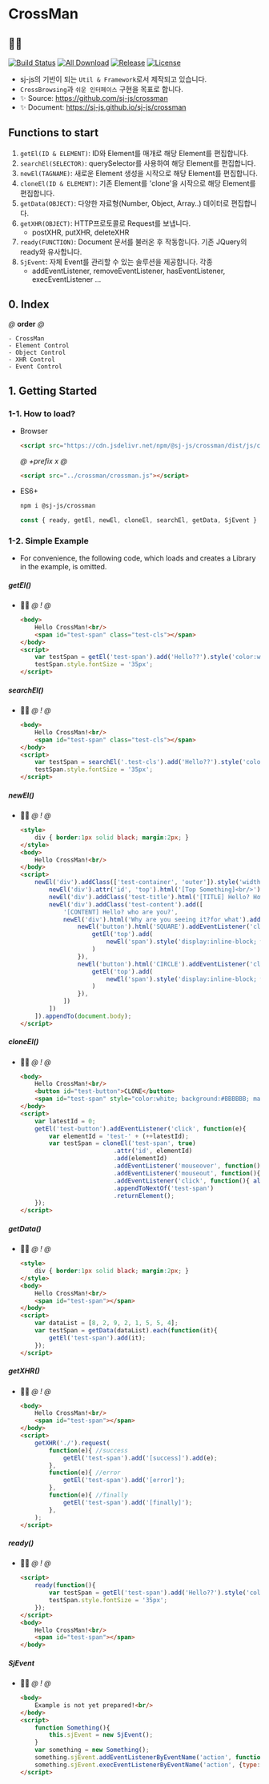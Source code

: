 # CrossMan
## 🤹‍♂️
[![Build Status](https://travis-ci.org/sj-js/crossman.svg?branch=master)](https://travis-ci.org/sj-js/crossman)
[![All Download](https://img.shields.io/github/downloads/sj-js/crossman/total.svg)](https://github.com/sj-js/crossman/releases)
[![Release](https://img.shields.io/github/release/sj-js/crossman.svg)](https://github.com/sj-js/crossman/releases)
[![License](https://img.shields.io/github/license/sj-js/crossman.svg)](https://github.com/sj-js/crossman/releases)

- sj-js의 기반이 되는 `Util & Framework`로서 제작되고 있습니다. 
- `CrossBrowsing`과 `쉬운 인터페이스` 구현을 목표로 합니다.
- ✨ Source: https://github.com/sj-js/crossman
- ✨ Document: https://sj-js.github.io/sj-js/crossman

## Functions to start   
1. `getEl(ID & ELEMENT)`: ID와 Element를 매개로 해당 Element를 편집합니다. 
2. `searchEl(SELECTOR)`: querySelector를 사용하여 해당 Element를 편집합니다.
3. `newEl(TAGNAME)`: 새로운 Element 생성을 시작으로 해당 Element를 편집합니다.
4. `cloneEl(ID & ELEMENT)`: 기존 Element를 'clone'을 시작으로 해당 Element를 편집합니다.
5. `getData(OBJECT)`: 다양한 자료형(Number, Object, Array..) 데이터로 편집합니다.
6. `getXHR(OBJECT)`: HTTP프로토콜로 Request를 보냅니다.
    - postXHR, putXHR, deleteXHR  
7. `ready(FUNCTION)`: Document 문서를 불러온 후 작동합니다. 기존 JQuery의 ready와 유사합니다.  
8. `SjEvent`: 자체 Event를 관리할 수 있는 솔루션을 제공합니다. 각종 
    - addEventListener, removeEventListener, hasEventListener, execEventListener ...


      
        
## 0. Index
*@* **order** *@*
```
- CrossMan
- Element Control
- Object Control
- XHR Control
- Event Control
```





## 1. Getting Started

### 1-1. How to load?
- Browser
    ```html
    <script src="https://cdn.jsdelivr.net/npm/@sj-js/crossman/dist/js/crossman.min.js"></script>
    ```
    *@* *+prefix* *x* *@* 
    ```html
    <script src="../crossman/crossman.js"></script>
    ```  
- ES6+
    ```bash
    npm i @sj-js/crossman
    ```
    ```js
    const { ready, getEl, newEl, cloneEl, searchEl, getData, SjEvent } = require('@sj-js/crossman');
    ```




### 1-2. Simple Example
- For convenience, the following code, which loads and creates a Library in the example, is omitted.


##### getEl()
- 👨‍💻
    *@* *!* *@*
    ```html
    <body>
        Hello CrossMan!<br/>
        <span id="test-span" class="test-cls"></span>
    </body>
    <script>
        var testSpan = getEl('test-span').add('Hello??').style('color:white; background:black;').returnElement();
        testSpan.style.fontSize = '35px';
    </script>   
    ```

##### searchEl()
- 👨‍💻
    *@* *!* *@*
    ```html
    <body>
        Hello CrossMan!<br/>
        <span id="test-span" class="test-cls"></span>
    </body>
    <script>
        var testSpan = searchEl('.test-cls').add('Hello??').style('color:white; background:black;').returnElement();
        testSpan.style.fontSize = '35px';
    </script>   
    ```
     
##### newEl()
- 👨‍💻
    *@* *!* *@*
    ```html
    <style>
        div { border:1px solid black; margin:2px; }
    </style>
    <body>
        Hello CrossMan!<br/>
    </body>
    <script>
        newEl('div').addClass(['test-container', 'outer']).style('width:100%;').add([
            newEl('div').attr('id', 'top').html('[Top Something]<br/>'),
            newEl('div').addClass('test-title').html('[TITLE] Hello? How about CrossMan?<br/>'),
            newEl('div').addClass('test-content').add([
                '[CONTENT] Hello? who are you?',
                newEl('div').html('Why are you seeing it?for what').add([
                    newEl('button').html('SQUARE').addEventListener('click', function(){ 
                        getEl('top').add( 
                            newEl('span').style('display:inline-block; width:30px; height:30px;').setStyle('background', '#' +getData().randomColor()) 
                        ) 
                    }),
                    newEl('button').html('CIRCLE').addEventListener('click', function(){
                        getEl('top').add( 
                            newEl('span').style('display:inline-block; width:30px; height:30px; border-radius:30px;').setStyle('background', '#' +getData().randomColor()) 
                        )        
                    }),
                ])
            ])   
        ]).appendTo(document.body);
    </script>   
    ```
  
##### cloneEl()
- 👨‍💻
    *@* *!* *@*
    ```html
    <body>
        Hello CrossMan!<br/>
        <button id="test-button">CLONE</button>
        <span id="test-span" style="color:white; background:#BBBBBB; margin:1px; cursor:pointer;">Hi Hi Hi</span>
    </body>
    <script>
        var latestId = 0;
        getEl('test-button').addEventListener('click', function(e){
            var elementId = 'test-' + (++latestId);
            var testSpan = cloneEl('test-span', true)
                              .attr('id', elementId)
                              .add(elementId)
                              .addEventListener('mouseover', function(){ getEl(testSpan).setStyle('background', '#555555'); })
                              .addEventListener('mouseout', function(){ getEl(testSpan).setStyle('background', '#BBBBBB'); })
                              .addEventListener('click', function(){ alert(elementId); })
                              .appendToNextOf('test-span')
                              .returnElement();
        });
    </script>   
    ```
  
##### getData()
- 👨‍💻
    *@* *!* *@*
    ```html
    <style>
        div { border:1px solid black; margin:2px; }
    </style>
    <body>
        Hello CrossMan!<br/>
        <span id="test-span"></span>
    </body>
    <script>
        var dataList = [8, 2, 9, 2, 1, 5, 5, 4];
        var testSpan = getData(dataList).each(function(it){
            getEl('test-span').add(it);
        });
    </script>   
    ```
  
##### getXHR()
- 👨‍💻
    *@* *!* *@*
    ```html
    <body>
        Hello CrossMan!<br/>
        <span id="test-span"></span>
    </body>
    <script>
        getXHR('./').request(
            function(e){ //success 
                getEl('test-span').add('[success]').add(e);    
            },
            function(e){ //error
                getEl('test-span').add('[error]');    
            },
            function(e){ //finally
                getEl('test-span').add('[finally]');                  
            },
        );
    </script>
    ```
  
##### ready()
- 👨‍💻
    *@* *!* *@*
    ```html
    <script>
        ready(function(){
            var testSpan = getEl('test-span').add('Hello??').style('color:white; background:black;').returnElement();
            testSpan.style.fontSize = '35px';
        });
    </script>
    <body>
        Hello CrossMan!<br/>
        <span id="test-span"></span>
    </body>
    ```
  
##### SjEvent
- 👨‍💻
    *@* *!* *@*
    ```html
    <body>
        Example is not yet prepared!<br/>
    </body>
    <script>
        function Something(){
            this.sjEvent = new SjEvent();
        }
        var something = new Something();
        something.sjEvent.addEventListenerByEventName('action', function(e){ /* .. */ });
        something.sjEvent.execEventListenerByEventName('action', {type:1, data:'Hello?'});       
    </script>   
    ```